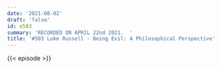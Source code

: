 ```yaml
---
date: '2021-08-02'
draft: 'false'
id: e503
summary: 'RECORDED ON APRIL 22nd 2021.  '
title: '#503 Luke Russell - Being Evil: A Philosophical Perspective'
---
```

{{< episode >}}
